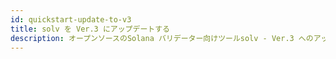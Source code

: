 ```yaml
---
id: quickstart-update-to-v3
title: solv を Ver.3 にアップデートする
description: オープンソースのSolana バリデーター向けツールsolv - Ver.3 へのアップデート方法
---
```

